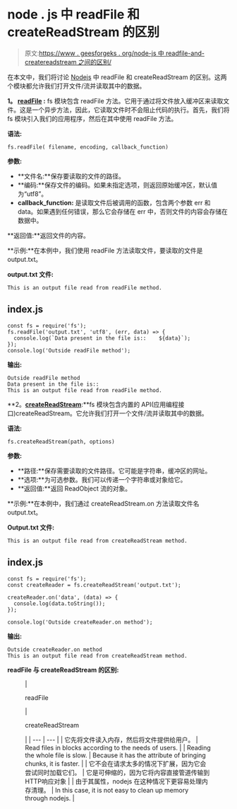 # node . js 中 readFile 和 createReadStream 的区别

> 原文:[https://www . geesforgeks . org/node-js 中 readfile-and-createreadstream 之间的区别/](https://www.geeksforgeeks.org/difference-between-readfile-and-createreadstream-in-node-js/)

在本文中，我们将讨论 [Nodejs](https://www.geeksforgeeks.org/introduction-to-nodejs/) 中 readFile 和 createReadStream 的区别。这两个模块都允许我们打开文件/流并读取其中的数据。

**1。 [**readFile**](https://www.geeksforgeeks.org/node-js-fs-readfile-method/) :** fs 模块包含 readFile 方法。它用于通过将文件放入缓冲区来读取文件。这是一个异步方法，因此，它读取文件时不会阻止代码的执行。首先，我们将 fs 模块引入我们的应用程序，然后在其中使用 readFile 方法。

**语法:**

```
fs.readFile( filename, encoding, callback_function)
```

**参数:**

*   **文件名:**保存要读取的文件的路径。
*   **编码:**保存文件的编码。如果未指定选项，则返回原始缓冲区，默认值为“utf8”。
*   **callback_function:** 是读取文件后被调用的函数，包含两个参数 err 和 data。如果遇到任何错误，那么它会存储在 err 中，否则文件的内容会存储在数据中。

**返回值:**返回文件的内容。

**示例:**在本例中，我们使用 readFile 方法读取文件，要读取的文件是 output.txt。

**output.txt 文件:**

```
This is an output file read from readFile method.
```

## index.js

```
const fs = require('fs');
fs.readFile('output.txt', 'utf8', (err, data) => {
  console.log(`Data present in the file is::    ${data}`);
});
console.log('Outside readFile method');
```

**输出:**

```
Outside readFile method
Data present in the file is::   
This is an output file read from readFile method.
```

**2。[**createReadStream**](https://www.geeksforgeeks.org/node-js-fs-createreadstream-method/):**fs 模块包含内置的 API(应用编程接口)createReadStream。它允许我们打开一个文件/流并读取其中的数据。

**语法:**

```
fs.createReadStream(path, options)
```

**参数:**

*   **路径:**保存需要读取的文件路径。它可能是字符串，缓冲区的网址。
*   **选项:**为可选参数。我们可以传递一个字符串或对象给它。
*   **返回值:**返回 ReadObject 流的对象。

**示例:**在本例中，我们通过 createReadStream.on 方法读取文件名 output.txt。

**Output.txt 文件:**

```
This is an output file read from createReadStream method.
```

## index.js

```
const fs = require('fs');
const createReader = fs.createReadStream('output.txt');

createReader.on('data', (data) => {
  console.log(data.toString());
});

console.log('Outside createReader.on method');
```

**输出:**

```
Outside createReader.on method
This is an output file read from createReadStream method.
```

**readFile 与 createReadStream 的区别:**

<figure class="table">

| 

readFile

 | 

createReadStream

 |
| --- | --- |
| 它先将文件读入内存，然后将文件提供给用户。 | Read files in blocks according to the needs of users. |
| Reading the whole file is slow. | Because it has the attribute of bringing chunks, it is faster. |
| 它不会在请求太多的情况下扩展，因为它会尝试同时加载它们。 | 它是可伸缩的，因为它将内容直接管道传输到 HTTP响应对象 |
| 由于其属性，nodejs 在这种情况下更容易处理内存清理。 | In this case, it is not easy to clean up memory through nodejs. |

</figure>
